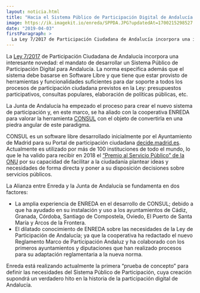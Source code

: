 ```yaml
---
layout: noticia.html
title: "Hacia el Sistema Público de Participación Digital de Andalucía: empezamos las primeras pruebas con CONSUL"
image: https://ik.imagekit.io/enreda/SPPDA.JPG?updatedAt=1700215298527
date: "2019-04-03"
firstParagraph: >
  La Ley 7/2017 de Participación Ciudadana de Andalucía incorpora una interesante novedad: el mandato de desarrollar un Sistema Público de Participación Digital para Andalucía. La norma especifica además que el sistema debe basarse en Software Libre y que tiene que estar provisto de herramientas y funcionalidades suficientes para dar soporte a todos los procesos de participación ciudadana previstos en la Ley: presupuestos participativos, consultas populares, elaboración de políticas públicas, etc.
---
```


La [Ley 7/2017](https://www.juntadeandalucia.es/boja/2018/4/1) de Participación Ciudadana de Andalucía incorpora una interesante novedad: el mandato de desarrollar un Sistema Público de Participación Digital para Andalucía. La norma especifica además que el sistema debe basarse en Software Libre y que tiene que estar provisto de herramientas y funcionalidades suficientes para dar soporte a todos los procesos de participación ciudadana previstos en la Ley: presupuestos participativos, consultas populares, elaboración de políticas públicas, etc.

La Junta de Andalucía ha empezado el proceso para crear el nuevo sistema de participación y, en este marco,  se ha aliado con la cooperativa ENREDA para valorar la herramienta [CONSUL](http://consulproject.org/) con el objeto de convertirla en una piedra angular de este paradigma. 

CONSUL es un software libre desarrollado inicialmente por el Ayuntamiento de Madrid para su Portal de participación ciudadana [decide.madrid.es](https://decide.madrid.es/). Actualmente es utilizado por  más de 100 instituciones de todo el mundo, lo que le ha valido para recibir en 2018 el [“Premio al Servicio Público” de la ONU](http://workspace.unpan.org/sites/Internet/Documents/2018%20%20Winners%20with%20short%20paragraph_rev%20OD_EN_Clean.docx.pdf) por su capacidad de facilitar a la ciudadanía plantear ideas y necesidades de forma directa y poner a su disposición decisiones sobre servicios públicos.

La Alianza entre Enreda y la Junta de Andalucía se fundamenta en dos factores: 

* La amplia experiencia de ENREDA en el desarrollo de CONSUL; debido a que ha ayudado en su instalación y uso a los ayuntamientos de Cádiz, Granada, Córdoba, Santiago de Compostela, Oviedo, El Puerto de Santa María y Arcos de la Frontera. 
* El dilatado conocimiento de ENREDA sobre las necesidades de la Ley de Participación de Andalucía;  ya que la cooperativa ha redactado el nuevo Reglamento Marco de Participación Andaluz y ha colaborado con los primeros ayuntamientos y diputaciones que han realizado procesos para su adaptación reglamentaria a la nueva norma.

Enreda está realizando actualmente la primera “prueba de concepto” para definir las necesidades del Sistema Público de Participación, cuya creación supondrá un verdadero hito en la historia de la participación digital de Andalucía.